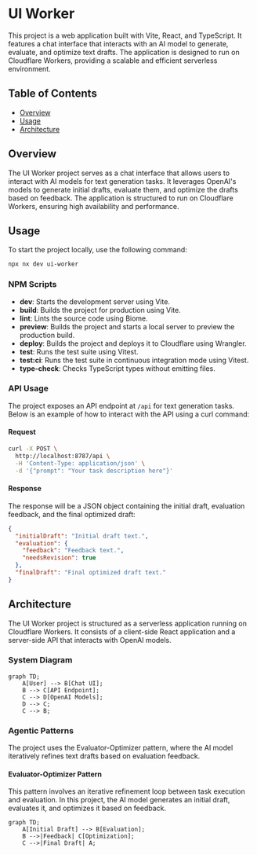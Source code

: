 # UI Worker

This project is a web application built with Vite, React, and TypeScript. It features a chat interface that interacts with an AI model to generate, evaluate, and optimize text drafts. The application is designed to run on Cloudflare Workers, providing a scalable and efficient serverless environment.

## Table of Contents
- [Overview](#overview)
- [Usage](#usage)
- [Architecture](#architecture)

## Overview
The UI Worker project serves as a chat interface that allows users to interact with AI models for text generation tasks. It leverages OpenAI's models to generate initial drafts, evaluate them, and optimize the drafts based on feedback. The application is structured to run on Cloudflare Workers, ensuring high availability and performance.

## Usage
To start the project locally, use the following command:

```bash
npx nx dev ui-worker
```

### NPM Scripts
- **dev**: Starts the development server using Vite.
- **build**: Builds the project for production using Vite.
- **lint**: Lints the source code using Biome.
- **preview**: Builds the project and starts a local server to preview the production build.
- **deploy**: Builds the project and deploys it to Cloudflare using Wrangler.
- **test**: Runs the test suite using Vitest.
- **test:ci**: Runs the test suite in continuous integration mode using Vitest.
- **type-check**: Checks TypeScript types without emitting files.

### API Usage
The project exposes an API endpoint at `/api` for text generation tasks. Below is an example of how to interact with the API using a curl command:

#### Request
```bash
curl -X POST \
  http://localhost:8787/api \
  -H 'Content-Type: application/json' \
  -d '{"prompt": "Your task description here"}'
```

#### Response
The response will be a JSON object containing the initial draft, evaluation feedback, and the final optimized draft:

```json
{
  "initialDraft": "Initial draft text.",
  "evaluation": {
    "feedback": "Feedback text.",
    "needsRevision": true
  },
  "finalDraft": "Final optimized draft text."
}
```

## Architecture
The UI Worker project is structured as a serverless application running on Cloudflare Workers. It consists of a client-side React application and a server-side API that interacts with OpenAI models.

### System Diagram
```mermaid
graph TD;
    A[User] --> B[Chat UI];
    B --> C[API Endpoint];
    C --> D[OpenAI Models];
    D --> C;
    C --> B;
```

### Agentic Patterns
The project uses the Evaluator-Optimizer pattern, where the AI model iteratively refines text drafts based on evaluation feedback.

#### Evaluator-Optimizer Pattern
This pattern involves an iterative refinement loop between task execution and evaluation. In this project, the AI model generates an initial draft, evaluates it, and optimizes it based on feedback.

```mermaid
graph TD;
    A[Initial Draft] --> B[Evaluation];
    B -->|Feedback| C[Optimization];
    C -->|Final Draft| A;
```

<!-- Last updated: 038947bb9b4fd6d8d05f28479e966cd36b43658e -->